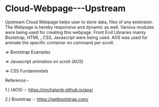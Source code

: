 # Cloud-Webpage---Upstream

Upstream Cloud Webpage helps user to store data, files of any extension. The Webpage is hereby responsive and dynamic as well. Various modules were being used for creating this webpage. Front End Libraries mainly Bootstrap, HTML , CSS, Javascript were being used. AOS was used for animate the specific container on command per scroll.

=> Bootstrap Examples

=> Javascript animation on scroll (AOS)

=> CSS Fundamentals

Reference:- 

1.) (AOS) :- https://michalsnik.github.io/aos/ 

2.) Bootstrap :- https://getbootstrap.com/
